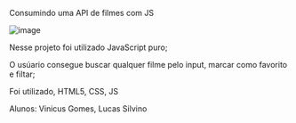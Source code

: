 Consumindo uma API de filmes com JS

![image](https://github.com/ViniciusG03/apifilmesdom/assets/142799171/a1b8d2b3-4bd9-4a35-98c4-7901e4901054)

Nesse projeto foi utilizado JavaScript puro;

O usúario consegue buscar qualquer filme pelo input, marcar como favorito e filtar;

Foi utilizado, HTML5, CSS, JS

Alunos: Vinicus Gomes, Lucas Silvino
